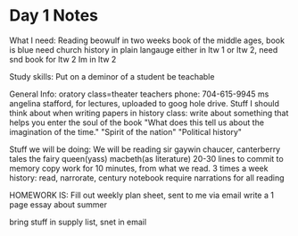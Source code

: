 # Day 1 Notes

What I need:
  Reading beowulf in two weeks
  book of the middle ages, book is blue
  need church history in plain langauge
  either in ltw 1 or ltw 2, need snd book for ltw 2
  Im in ltw 2

Study skills:
  Put on a deminor of a student
  be teachable

General Info:
  oratory class=theater
  teachers phone: 704-615-9945
  ms angelina stafford, for lectures, uploaded to goog hole drive.
  Stuff I should think about when writing papers in history class:
    write about something that helps you enter the soul of the book
    "What does this tell us about the imagination of the time."
    "Spirit of the nation"
    "Political history"

Stuff we will be doing:
  We will be reading sir gaywin
  chaucer, canterberry tales
  the fairy queen(yass)
  macbeth(as literature)
  20-30 lines to commit to memory
  copy work for 10 minutes, from what we read.
  3 times a week
  history: read, narrorate, century notebook
  require narrations for all reading


HOMEWORK IS:
  Fill out weekly plan sheet, sent to me via email
  write a 1 page essay about summer

  bring stuff in supply list,  snet in email
